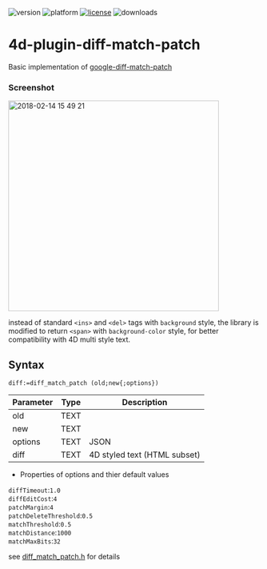 ![version](https://img.shields.io/badge/version-18%2B-EB8E5F)
![platform](https://img.shields.io/static/v1?label=platform&message=mac-intel%20|%20mac-arm%20|%20win-64&color=blue)
[![license](https://img.shields.io/github/license/miyako/4d-plugin-diff-match-patch)](LICENSE)
![downloads](https://img.shields.io/github/downloads/miyako/4d-plugin-diff-match-patch/total)

# 4d-plugin-diff-match-patch
Basic implementation of [google-diff-match-patch](https://github.com/google/diff-match-patch)

### Screenshot

<img width="421" alt="2018-02-14 15 49 21" src="https://user-images.githubusercontent.com/1725068/36197663-bed69022-11b7-11e8-8425-3dc7ae9fb62d.png">

instead of standard ``<ins>`` and ``<del>`` tags with ``background`` style, the library is modified to return ``<span>`` with ``background-color`` style, for better compatibility with 4D multi style text.

## Syntax

```
diff:=diff_match_patch (old;new{;options})
```

Parameter|Type|Description
------------|------------|----
old|TEXT|
new|TEXT|
options|TEXT|JSON
diff|TEXT|4D styled text (HTML subset)

* Properties of options and thier default values

``diffTimeout``:``1.0``  
``diffEditCost``:``4``  
``patchMargin``:``4``  
``patchDeleteThreshold``:``0.5``  
``matchThreshold``:``0.5``  
``matchDistance``:``1000``  
``matchMaxBits``:``32``  

see [diff_match_patch.h](https://github.com/miyako/4d-plugin-diff-match-patch/blob/master/diff_match_patch/cpp/diff_match_patch.h) for details
